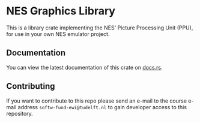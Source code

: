 # NES Graphics Library
This is a library crate implementing the NES' Picture Processing Unit (PPU), for use in your own NES emulator project.

## Documentation
You can view the latest documentation of this crate on [docs.rs](https://docs.rs/tudelft-nes-ppu).

## Contributing
If you want to contribute to this repo please send an e-mail to the course e-mail address `softw-fund-ewi@tudelft.nl` to gain developer access to this repository.
